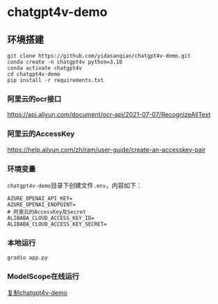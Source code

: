# chatgpt4v-demo

## 环境搭建
```
git clone https://github.com/yidasanqian/chatgpt4v-demo.git
conda create -n chatgpt4v python=3.10
conda activate chatgpt4v
cd chatgpt4v-demo
pip install -r requirements.txt
```

### 阿里云的ocr接口

https://api.aliyun.com/document/ocr-api/2021-07-07/RecognizeAllText

### 阿里云的AccessKey

https://help.aliyun.com/zh/ram/user-guide/create-an-accesskey-pair

### 环境变量
`chatgpt4v-demo`目录下创建文件`.env`，内容如下：
```
AZURE_OPENAI_API_KEY=
AZURE_OPENAI_ENDPOINT=
# 阿里云的AccessKey及Secret
ALIBABA_CLOUD_ACCESS_KEY_ID=
ALIBABA_CLOUD_ACCESS_KEY_SECRET=
```

### 本地运行
```
gradio app.py
```

### ModelScope在线运行
[复制chatgpt4v-demo](https://modelscope.cn/studios/fork?target=yidasanqian/chatgpt4v-demo)
